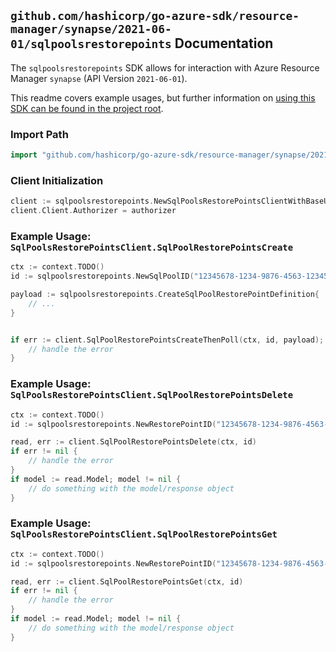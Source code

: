 
## `github.com/hashicorp/go-azure-sdk/resource-manager/synapse/2021-06-01/sqlpoolsrestorepoints` Documentation

The `sqlpoolsrestorepoints` SDK allows for interaction with Azure Resource Manager `synapse` (API Version `2021-06-01`).

This readme covers example usages, but further information on [using this SDK can be found in the project root](https://github.com/hashicorp/go-azure-sdk/tree/main/docs).

### Import Path

```go
import "github.com/hashicorp/go-azure-sdk/resource-manager/synapse/2021-06-01/sqlpoolsrestorepoints"
```


### Client Initialization

```go
client := sqlpoolsrestorepoints.NewSqlPoolsRestorePointsClientWithBaseURI("https://management.azure.com")
client.Client.Authorizer = authorizer
```


### Example Usage: `SqlPoolsRestorePointsClient.SqlPoolRestorePointsCreate`

```go
ctx := context.TODO()
id := sqlpoolsrestorepoints.NewSqlPoolID("12345678-1234-9876-4563-123456789012", "example-resource-group", "workspaceName", "sqlPoolName")

payload := sqlpoolsrestorepoints.CreateSqlPoolRestorePointDefinition{
	// ...
}


if err := client.SqlPoolRestorePointsCreateThenPoll(ctx, id, payload); err != nil {
	// handle the error
}
```


### Example Usage: `SqlPoolsRestorePointsClient.SqlPoolRestorePointsDelete`

```go
ctx := context.TODO()
id := sqlpoolsrestorepoints.NewRestorePointID("12345678-1234-9876-4563-123456789012", "example-resource-group", "workspaceName", "sqlPoolName", "restorePointName")

read, err := client.SqlPoolRestorePointsDelete(ctx, id)
if err != nil {
	// handle the error
}
if model := read.Model; model != nil {
	// do something with the model/response object
}
```


### Example Usage: `SqlPoolsRestorePointsClient.SqlPoolRestorePointsGet`

```go
ctx := context.TODO()
id := sqlpoolsrestorepoints.NewRestorePointID("12345678-1234-9876-4563-123456789012", "example-resource-group", "workspaceName", "sqlPoolName", "restorePointName")

read, err := client.SqlPoolRestorePointsGet(ctx, id)
if err != nil {
	// handle the error
}
if model := read.Model; model != nil {
	// do something with the model/response object
}
```

